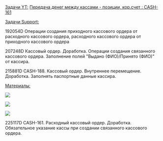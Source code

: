 
<u>Задачи YT:</u>
[Передача денег между кассами - позиции, кор.счет : CASH-161](https://yt.surgutneftegas.ru:4443/issue/CASH-161)

<u>Задачи Support:</u>
<p>192054D Операции создания приходного кассового ордера от расходного кассового ордера, расходного кассового ордера от приходного кассового ордера</p>
<p>207248D Кассовый ордер. Доработка. Операции создания связанного кассового ордера. Заполнение полей "Выдано (ФИО)/Принято (ФИО)" от кассира.</p>
<p>215881D CASH-188. Кассовый ордер. Внутреннее перемещение. Доработка. Заполнять паспортные данные кассира.</p>

<u>Материалы:</u>

![](Script%20Создание%20связи%20с%20проводкой%20для%20РКО%20внутреннего%20перемещения%202.jexl)

![](msedge_AYqi8mrJB5.png)


![](msedge_QjHlG5ZjhA.png)


225117D CASH-161. Расходный кассовый ордер. Доработка. Обязательное указание кассы при создании связанного кассового ордера. 






